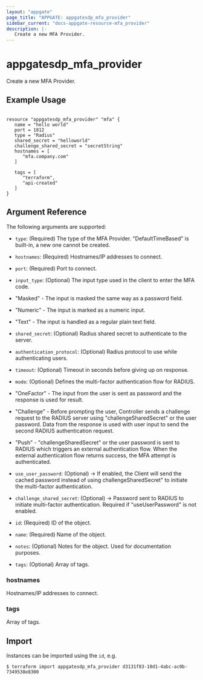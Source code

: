 ```yaml
---
layout: "appgate"
page_title: "APPGATE: appgatesdp_mfa_provider"
sidebar_current: "docs-appgate-resource-mfa_provider"
description: |-
   Create a new MFA Provider.
---
```


# appgatesdp_mfa_provider

Create a new MFA Provider.

## Example Usage

```hcl

resource "appgatesdp_mfa_provider" "mfa" {
   name = "hello world"
   port = 1812
   type = "Radius"
   shared_secret = "helloworld"
   challenge_shared_secret = "secretString"
   hostnames = [
      "mfa.company.com"
   ]

   tags = [
      "terraform",
      "api-created"
   ]
}

```

## Argument Reference

The following arguments are supported:


* `type`: (Required) The type of the MFA Provider. "DefaultTimeBased" is built-in, a new one cannot be created.
* `hostnames`: (Required) Hostnames/IP addresses to connect.
* `port`: (Required) Port to connect.
* `input_type`: (Optional) The input type used in the client to enter the MFA code. 
 * "Masked" - The input is masked the same way as a password field.
 * "Numeric" - The input is marked as a numeric input.
 * "Text" - The input is handled as a regular plain text field.

* `shared_secret`: (Optional) Radius shared secret to authenticate to the server.
* `authentication_protocol`: (Optional) Radius protocol to use while authenticating users.
* `timeout`: (Optional) Timeout in seconds before giving up on response.
* `mode`: (Optional) Defines the multi-factor authentication flow for RADIUS.
 * "OneFactor" - The input from the user is sent as password and the response is used for result.
 * "Challenge" - Before prompting the user, Controller sends a challenge request to the RADIUS server
 using "challengeSharedSecret" or the user password. Data from the response is used with user input to
 send the second RADIUS authentication request.
 * "Push" - "challengeSharedSecret" or the user password is sent to RADIUS which triggers an external
 authentication flow. When the external authentication flow returns success, the MFA attempt is
 authenticated.

* `use_user_password`: (Optional) -> If enabled, the Client will send the cached password instead of using challengeSharedSecret" to initiate the multi-factor authentication.
* `challenge_shared_secret`: (Optional) -> Password sent to RADIUS to initiate multi-factor authentication. Required if "useUserPassword" is not enabled.
* `id`: (Required) ID of the object.
* `name`: (Required) Name of the object.
* `notes`: (Optional) Notes for the object. Used for documentation purposes.
* `tags`: (Optional) Array of tags.


### hostnames
Hostnames/IP addresses to connect.

### tags
Array of tags.




## Import

Instances can be imported using the `id`, e.g.

```
$ terraform import appgatesdp_mfa_provider d3131f83-10d1-4abc-ac0b-7349538e8300
```
